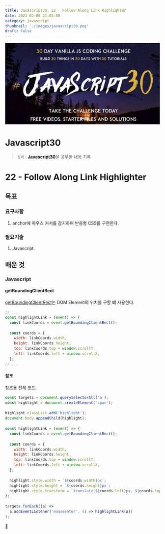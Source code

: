 ```yaml
---
title: Javascript30. 22 - Follow Along Link Highlighter
date: 2021-02-08 21:02:80
category: javascript
thumbnail: './images/javascript30.png'
draft: false
---
```


![](./images/javascript30.png)

# Javascript30

> `정리` : [**Javascript30**](https://javascript30.com)을 공부한 내용 기록

# 22 - Follow Along Link Highlighter

## 목표

### 요구사항

1. anchor에 마우스 커서를 감지하여 반응형 CSS를 구현한다.

### 필요기술

1. Javascript.

## 배운 것

### Javascript

#### getBoundingClientRect

[getBoundingClientRect](https://developer.mozilla.org/en-US/docs/Web/API/Element/getBoundingClientRect)는 DOM Element의 위치를 구할 떄 사용한다.

```js
// ...
const highlightLink = (event) => {
  const linkCoords = event.getBoundingClientRect();

  const coords = {
    width: linkCoords.width,
    height: linkCoords.height,
    top: linkCoords.top + window.scrollY,
    left: linkCoords.left + window.scrollX,
  };
// ...
```

#### 참조

참조용 전체 코드.

```js
const targets = document.querySelectorAll('a');
const highlight = document.createElement('span');

highlight.classList.add('highlight');
document.body.appendChild(highlight);

const highlightLink = (event) => {
  const linkCoords = event.getBoundingClientRect();

  const coords = {
    width: linkCoords.width,
    height: linkCoords.height,
    top: linkCoords.top + window.scrollY,
    left: linkCoords.left + window.scrollX,
  };

  highlight.style.width = `${coords.width}px`;
  highlight.style.height = `${coords.height}px`;
  highlight.style.transform = `translate(${coords.left}px, ${coords.top}px)`;
};

targets.forEach((a) =>
  a.addEventListener('mouseenter', () => highlightLink(a))
);
```

👋
